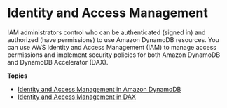 # Identity and Access Management<a name="identity-and-access-mgmt"></a>

 IAM administrators control who can be authenticated \(signed in\) and authorized \(have permissions\) to use Amazon DynamoDB resources\. You can use AWS Identity and Access Management \(IAM\) to manage access permissions and implement security policies for both Amazon DynamoDB and DynamoDB Accelerator \(DAX\)\. 

**Topics**
+ [Identity and Access Management in Amazon DynamoDB](authentication-and-access-control.md)
+ [Identity and Access Management in DAX](DAX.access-control.md)